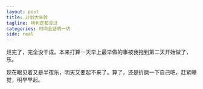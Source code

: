 ```yaml
---
layout: post
title: 计划大失败
tagline: 啥判定都没过
categories: 时间会证明一切
side: real
---
```


烂完了，完全没干成。本来打算一天早上最早做的事被我拖到第二天开始做了，乐。

现在眼见着又是半夜乐，明天又要起不来了。算了，还是折磨一下自己吧，赶紧睡觉，明早早起。